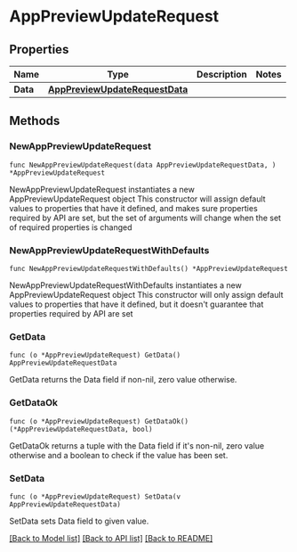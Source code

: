 # AppPreviewUpdateRequest

## Properties

Name | Type | Description | Notes
------------ | ------------- | ------------- | -------------
**Data** | [**AppPreviewUpdateRequestData**](AppPreviewUpdateRequest_data.md) |  | 

## Methods

### NewAppPreviewUpdateRequest

`func NewAppPreviewUpdateRequest(data AppPreviewUpdateRequestData, ) *AppPreviewUpdateRequest`

NewAppPreviewUpdateRequest instantiates a new AppPreviewUpdateRequest object
This constructor will assign default values to properties that have it defined,
and makes sure properties required by API are set, but the set of arguments
will change when the set of required properties is changed

### NewAppPreviewUpdateRequestWithDefaults

`func NewAppPreviewUpdateRequestWithDefaults() *AppPreviewUpdateRequest`

NewAppPreviewUpdateRequestWithDefaults instantiates a new AppPreviewUpdateRequest object
This constructor will only assign default values to properties that have it defined,
but it doesn't guarantee that properties required by API are set

### GetData

`func (o *AppPreviewUpdateRequest) GetData() AppPreviewUpdateRequestData`

GetData returns the Data field if non-nil, zero value otherwise.

### GetDataOk

`func (o *AppPreviewUpdateRequest) GetDataOk() (*AppPreviewUpdateRequestData, bool)`

GetDataOk returns a tuple with the Data field if it's non-nil, zero value otherwise
and a boolean to check if the value has been set.

### SetData

`func (o *AppPreviewUpdateRequest) SetData(v AppPreviewUpdateRequestData)`

SetData sets Data field to given value.



[[Back to Model list]](../README.md#documentation-for-models) [[Back to API list]](../README.md#documentation-for-api-endpoints) [[Back to README]](../README.md)


